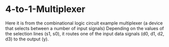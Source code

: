 # 4-to-1-Multiplexer
Here it is from the combinational logic circuit example multiplexer (a device that selects between a number of input signals)  Depending on the values of the selection lines (s1, s0), it routes one of the input data signals (d0, d1, d2, d3) to the output (y).
